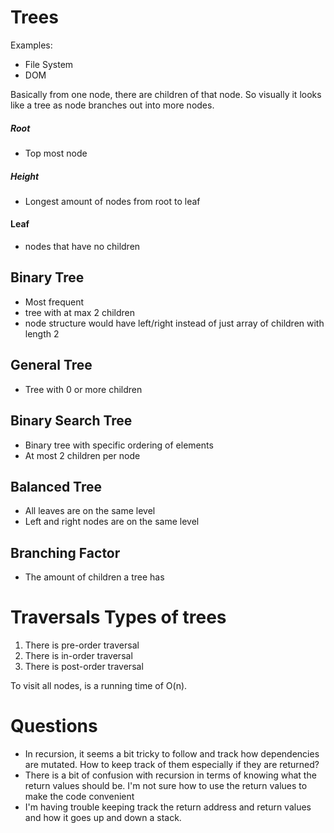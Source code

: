 # Trees

Examples:
- File System
- DOM

Basically from one node, there are children of that node. So visually it looks like a tree as node branches out into more nodes.

##### Root
- Top most node

##### Height
- Longest amount of nodes from root to leaf

#### Leaf
- nodes that have no children

## Binary Tree
- Most frequent
- tree with at max 2 children
- node structure would have left/right instead of just array of children with length 2

## General Tree
- Tree with 0 or more children

## Binary Search Tree 
- Binary tree with specific ordering of elements
- At most 2 children per node

## Balanced Tree
- All leaves are on the same level
- Left and right nodes are on the same level

## Branching Factor
-  The amount of children a tree has

# Traversals Types of trees
1. There is pre-order traversal
2. There is in-order traversal
3. There is post-order traversal

To visit all nodes, is a running time of O(n).

# Questions
- In recursion, it seems a bit tricky to follow and track how dependencies are mutated. How to keep track of them especially if they are returned?
- There is a bit of confusion with recursion in terms of knowing what the return values should be. I'm not sure how to use the return values to make the code convenient
- I'm having trouble keeping track the return address and return values and how it goes up and down a stack.
